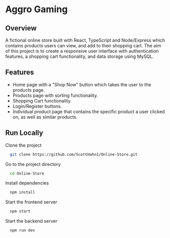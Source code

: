 
# Aggro Gaming

## Overview

A fictional online store built with React, TypeScript and Node/Express which contains products users can view, and add to their shopping cart. The aim of this project is to create a responsive user interface with authentication features, a shopping cart functionality, and data storage using MySQL.

## Features

- Home page with a "Shop Now" button which takes the user to the products page.
- Products page with sorting functionality.
- Shopping Cart functionality.
- Login/Register buttons.
- Individual product page that contains the specific product a user clicked on, as well as similar products.

## Run Locally

Clone the project

```bash
  git clone https://github.com/ScottHahn1/Online-Store.git
```

Go to the project directory

```bash
  cd Online-Store
```

Install dependencies

```bash
  npm install
```

Start the frontend server

```bash
  npm start
```

Start the backend server

```bash
  npm run dev
```
